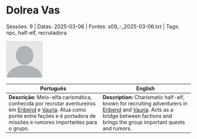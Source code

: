 
# Dolrea Vas

Sessões: 9 | Datas: 2025-03-06 | Fontes: s09_-_2025-03-06.txt | Tags: npc, half-elf, recrutadora

![Dolrea Vas](docs/assets/npc/npc_blank.png)

| Português | English |
|-----------|---------|
| **Descrição:** Meio-elfa carismática, conhecida por recrutar aventureiros em [Eribend](eribend.md) e [Vauria](vila_de_vauria.md). Atua como ponte entre fações e é portadora de missões e rumores importantes para o grupo. | **Description:** Charismatic half-elf, known for recruiting adventurers in [Eribend](eribend.md) and [Vauria](vila_de_vauria.md). Acts as a bridge between factions and brings the group important quests and rumors. |

